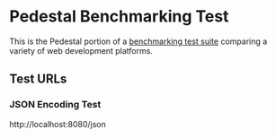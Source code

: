 # Pedestal Benchmarking Test

This is the Pedestal portion of a [benchmarking test suite](../) comparing a variety of web development platforms.

## Test URLs
### JSON Encoding Test

http://localhost:8080/json

